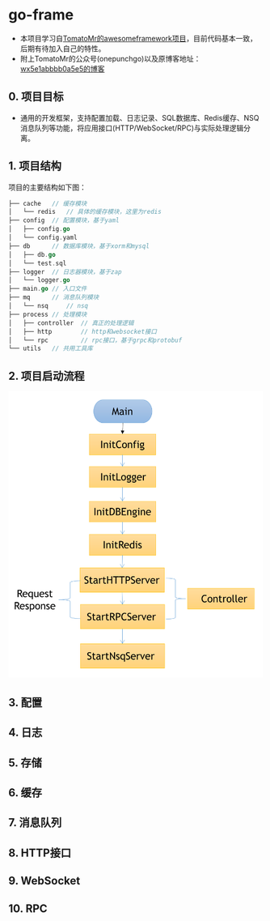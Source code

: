 # go-frame

- 本项目学习自[TomatoMr的awesomeframework项目](https://github.com/TomatoMr/awesomeframework)，目前代码基本一致，后期有待加入自己的特性。
- 附上TomatoMr的公众号(onepunchgo)以及原博客地址：[wx5e1abbbb0a5e5的博客](https://blog.51cto.com/14664952)

## 0. 项目目标

- 通用的开发框架，支持配置加载、日志记录、SQL数据库、Redis缓存、NSQ消息队列等功能，将应用接口(HTTP/WebSocket/RPC)与实际处理逻辑分离。

## 1. 项目结构

项目的主要结构如下图：

```go
├── cache   // 缓存模块
│   └── redis   // 具体的缓存模块，这里为redis
├── config  // 配置模块，基于yaml
│   ├── config.go
│   └── config.yaml
├── db      // 数据库模块，基于xorm和mysql
│   ├── db.go   
│   └── test.sql
├── logger  // 日志器模块，基于zap
│   └── logger.go
├── main.go // 入口文件
├── mq      // 消息队列模块
│   └── nsq     // nsq
├── process // 处理模块
│   ├── controller  // 真正的处理逻辑
│   ├── http        // http和websocket接口
│   └── rpc         // rpc接口，基于grpc和protobuf
└── utils   // 共用工具库

```

## 2. 项目启动流程

![workflow](resources/images/workflow.png)

## 3. 配置

## 4. 日志

## 5. 存储

## 6. 缓存

## 7. 消息队列

## 8. HTTP接口

## 9. WebSocket

## 10. RPC

